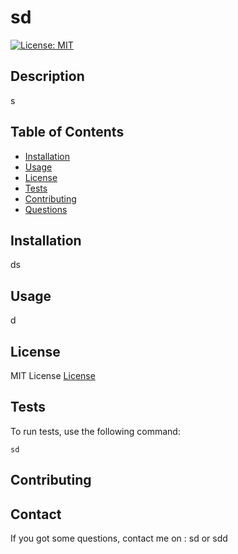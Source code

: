 # sd

[![License: MIT](https://img.shields.io/badge/License-MIT-yellow.svg)](https://opensource.org/licenses/MIT)

## Description

s

## Table of Contents

- [Installation](#installation)
- [Usage](#usage)
- [License](#license)
- [Tests](#tests)
- [Contributing](#contributing)
- [Questions](#email)

## Installation

ds


## Usage

d

## License

MIT License  [License]((https://opensource.org/licenses/MIT))

## Tests

To run tests, use the following command:

```
sd
```

## Contributing



## Contact

If you got some questions, contact me on : sd or sdd